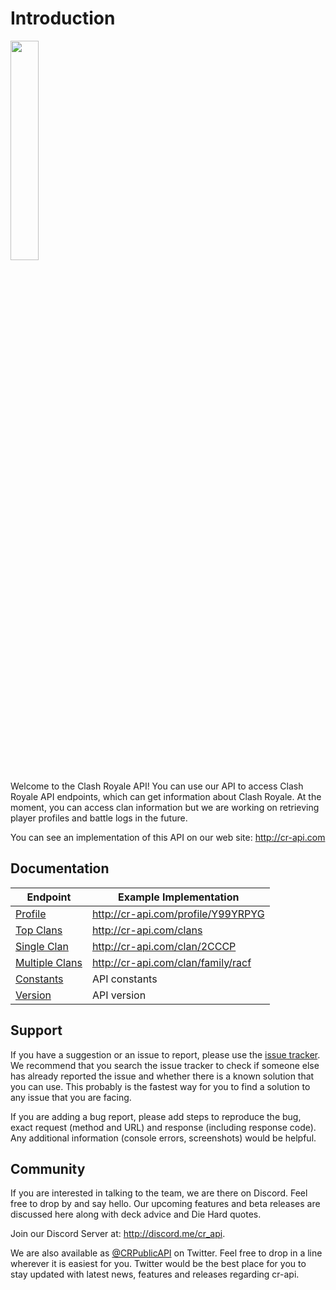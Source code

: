 # Introduction

<img width="30%" height="30%" src="https://raw.githubusercontent.com/cr-api/cr-api-docs/master/docs/img/cr-api-logo-b.png">

Welcome to the Clash Royale API! You can use our API to access Clash Royale API endpoints, which can get information about Clash Royale. At the moment, you can access clan information but we are working on retrieving player profiles and battle logs in the future.

You can see an implementation of this API on our web site: http://cr-api.com

## Documentation

Endpoint | Example Implementation
--- | ---
[Profile](/profile/profile.md) | http://cr-api.com/profile/Y99YRPYG
[Top Clans](/clans/top_clans.md) | http://cr-api.com/clans
[Single Clan](/clans/single_clan.md) | http://cr-api.com/clan/2CCCP
[Multiple Clans](/clans/multiple_clans.md) | http://cr-api.com/clan/family/racf
[Constants](/info/constants.md) | API constants
[Version](/info/version.md) | API version

## Support

If you have a suggestion or an issue to report, please use the [issue tracker](https://github.com/cr-api/cr-api/issues). We recommend that you search the issue tracker to check if someone else has already reported the issue and whether there is a known solution that you can use. This probably is the fastest way for you to find a solution to any issue that you are facing.

If you are adding a bug report, please add steps to reproduce the bug, exact request (method and URL) and response (including response code). Any additional information (console errors, screenshots) would be helpful.

## Community

If you are interested in talking to the team, we are there on Discord. Feel free to drop by and say hello. Our upcoming features and beta releases are discussed here along with deck advice and Die Hard quotes.

Join our Discord Server at: http://discord.me/cr_api.

We are also available as [@CRPublicAPI](http://twitter,com/CRPublicAPI) on Twitter. Feel free to drop in a line wherever it is easiest for you. Twitter would be the best place for you to stay updated with latest news, features and releases regarding cr-api.
